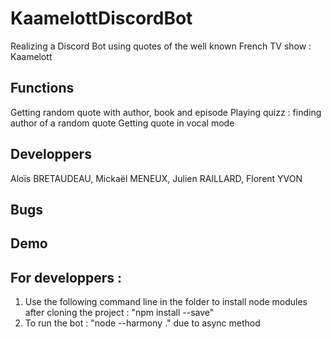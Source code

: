 # KaamelottDiscordBot
Realizing a Discord Bot using quotes of the well known French TV show : Kaamelott

## Functions
Getting random quote with author, book and episode
Playing quizz : finding author of a random quote
Getting quote in vocal mode

## Developpers
Aloïs BRETAUDEAU, Mickaël MENEUX, Julien RAILLARD, Florent YVON

## Bugs

## Demo

## For developpers : 
1. Use the following command line in the folder to install node modules after cloning the project : "npm install --save"
2. To run the bot : "node --harmony ." due to async method